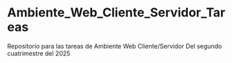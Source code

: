 # Ambiente_Web_Cliente_Servidor_Tareas
Repositorio para las tareas de Ambiente Web Cliente/Servidor
Del segundo cuatrimestre del 2025
